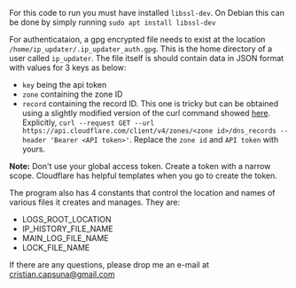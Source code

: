 For this code to run you must have installed `libssl-dev`. On Debian this can be done by simply running `sudo apt install libssl-dev`

For authenticataion, a gpg encrypted file needs to exist at the location `/home/ip_updater/.ip_updater_auth.gpg`. This is the home directory of a user called `ip_updater`. The file itself is should contain data in JSON format with values for 3 keys as below:
- `key` being the api token
- `zone` containing the zone ID
- `record` containing the record ID. This one is tricky but can be obtained using a slightly modified version of the curl command showed [here](https://developers.cloudflare.com/api/operations/dns-records-for-a-zone-list-dns-records). Explicitly, `curl --request GET --url https://api.cloudflare.com/client/v4/zones/<zone id>/dns_records --header 'Bearer <API token>'`. Replace the `zone id` and `API token` with yours.

**Note:** Don't use your global access token. Create a token with a narrow scope. Cloudflare has helpful templates when you go to create the token.

The program also has 4 constants that control the location and names of various files it creates and manages. They are:
- LOGS_ROOT_LOCATION
- IP_HISTORY_FILE_NAME
- MAIN_LOG_FILE_NAME
- LOCK_FILE_NAME

If there are any questions, please drop me an e-mail at cristian.capsuna@gmail.com
